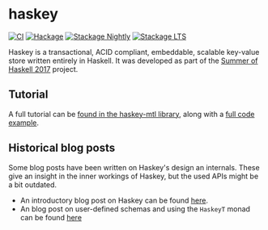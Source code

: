 haskey
======

[![CI](https://github.com/haskell-haskey/haskey/actions/workflows/ci.yml/badge.svg)](https://github.com/haskell-haskey/haskey/actions/workflows/ci.yml)
[![Hackage](https://img.shields.io/hackage/v/haskey.svg?maxAge=2592000)](https://hackage.haskell.org/package/haskey)
[![Stackage Nightly](http://stackage.org/package/haskey/badge/nightly)](http://stackage.org/nightly/package/haskey)
[![Stackage LTS](http://stackage.org/package/haskey/badge/lts)](http://stackage.org/lts/package/haskey)

Haskey is a transactional, ACID compliant, embeddable, scalable key-value
store written entirely in Haskell. It was developed as part of the [Summer of Haskell 2017][soh2017] project.

  [soh2017]: https://summer.haskell.org/news/2017-05-24-accepted-projects.html

## Tutorial

A full tutorial can be [found in the haskey-mtl library](https://github.com/haskell-haskey/haskey-mtl/blob/master/docs/tutorial.md), along with a [full code example](https://github.com/haskell-haskey/haskey-mtl/tree/master/example).

## Historical blog posts
Some blog posts have been written on Haskey's design an internals. These give an insight in the inner workings of Haskey, but the used APIs might be a bit outdated.

  - An introductory blog post on Haskey can be found [here][introduction].
  - An blog post on user-defined schemas and using the `HaskeyT` monad can be found [here][haskey-mtl-post]

  [introduction]: https://hverr.github.io/posts/2017-08-24-introducing-haskey.html
  [haskey-mtl-post]: https://hverr.github.io/posts/2017-09-14-haskey-user-defined-schemas-and-monad-transformers.html
